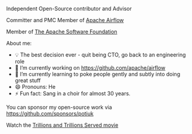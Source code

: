 Independent Open-Source contributor and Advisor

Committer and PMC Member of [Apache Airflow](https://airflow.apache.org/)

Member of [The Apache Software Foundation](https://www.apache.org/)

About me:

- 💡 The best decision ever - quit being CTO, go back to an engineering role
- 🔭 I’m currently working on https://github.com/apache/airflow
- 🌱 I’m currently learning to poke people gently and subtly into doing great stuff
- 😄 Pronouns: He
- ⚡ Fun fact: Sang in a choir for almost 30 years.

You can sponsor my open-source work via https://github.com/sponsors/potiuk

Watch the [Trillions and Trillions Served movie](https://www.youtube.com/watch?v=JUt2nb0mgwg&feature=youtu.be)
